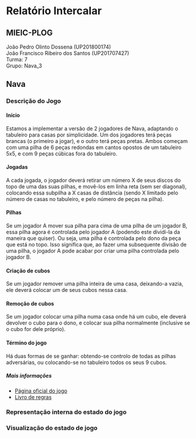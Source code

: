 # Relatório Intercalar
## MIEIC-PLOG

João Pedro Olinto Dossena (UP201800174)  
João Francisco Ribeiro dos Santos (UP201707427)  
Turma: 7  
Grupo: Nava_3  

## Nava

### Descrição do Jogo
#### Início
Estamos a implementar a versão de 2 jogadores de Nava, adaptando o tabuleiro para casas por simplicidade. Um dos jogadores terá peças brancas (o primeiro a jogar), e o outro terá peças pretas. Ambos começam com uma pilha de 6 peças redondas em cantos opostos de um tabuleiro 5x5, e com 9 peças cúbicas fora do tabuleiro.
#### Jogadas
A cada jogada, o jogador deverá retirar um número X de seus discos do topo de uma das suas pilhas, e movê-los em linha reta (sem ser diagonal), colocando essa subpilha a X casas de distância (sendo X limitado pelo número de casas no tabuleiro, e pelo número de peças na pilha).
#### Pilhas
Se um jogador A mover sua pilha para cima de uma pilha de um jogador B, essa pilha agora é controlada pelo jogador A (podendo este dividí-la da maneira que quiser). Ou seja, uma pilha é controlada pelo dono da peça que está no topo. Isso significa que, ao fazer uma subsequente divisão de uma pilha, o jogador A pode acabar por criar uma pilha controlada pelo jogador B.
#### Criação de cubos
Se um jogador remover uma pilha inteira de uma casa, deixando-a vazia, ele deverá colocar um de seus cubos nessa casa.
#### Remoção de cubos
Se um jogador colocar uma pilha numa casa onde há um cubo, ele deverá devolver o cubo para o dono, e colocar sua pilha normalmente (inclusive se o cubo for dele próprio).
#### Término do jogo
Há duas formas de se ganhar: obtendo-se controlo de todas as pilhas adversárias, ou colocando-se no tabuleiro todos os seus 9 cubos. 

##### Mais informações
- [Página oficial do jogo](https://boardgamegeek.com/boardgame/250491/nava)  
- [Livro de regras](./Nava_Final_Rule_Sheet_-_David_Cordell.pdf)

### Representação interna do estado do jogo


### Visualização do estado de jogo

